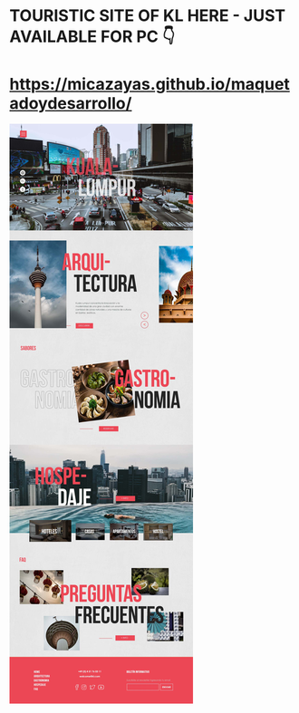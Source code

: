 # TOURISTIC SITE OF KL HERE - JUST AVAILABLE FOR PC 👇
# https://micazayas.github.io/maquetadoydesarrollo/

![home](https://github.com/micazayas/maquetadoydesarrollo/blob/master/1.HOME.jpg)

